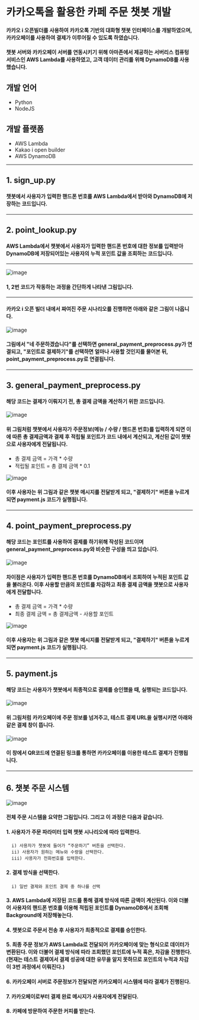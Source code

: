 # 카카오톡을 활용한 카페 주문 챗봇 개발

#### 카카오 i 오픈빌더를 사용하여 카카오톡 기반의 대화형 챗봇 인터페이스를 개발하였으며, 카카오페이를 사용하여 결제가 이루어질 수 있도록 하였습니다.   
#### 챗봇 서버와 카카오페이 서버를 연동시키기 위해 아마존에서 제공하는 서버리스 컴퓨텅 서비스인 AWS Lambda를 사용하였고, 고객 데이터 관리를 위해 DynamoDB를 사용했습니다.

## 개발 언어
  - Python
  - NodeJS
  
## 개발 플랫폼
  - AWS Lambda
  - Kakao i open builder
  - AWS DynamoDB

<hr/>

## 1. sign_up.py
#### 챗봇에서 사용자가 입력한 핸드폰 번호를 AWS Lambda에서 받아와 DynamoDB에 저장하는 코드입니다.

<hr/>

## 2. point_lookup.py
#### AWS Lambda에서 챗봇에서 사용자가 입력한 핸드폰 번호에 대한 정보를 입력받아 DynamoDB에 저장되어있는 사용자의 누적 포인트 값을 조회하는 코드입니다.

<hr/>

![image](https://user-images.githubusercontent.com/55127182/109089643-ece01a00-7754-11eb-80f7-820b9e5a5c95.png)
#### 1, 2번 코드가 작동하는 과정을 간단하게 나타낸 그림입니다.

<hr/>

#### 카카오 i 오픈 빌더 내에서 짜여진 주문 시나리오를 진행하면 아래와 같은 그림이 나옵니다.
![image](https://user-images.githubusercontent.com/55127182/109092429-dab4aa80-7759-11eb-9a6c-d68840f5b588.png)
#### 그림에서 "네 주문하겠습니다"를 선택하면 general_payment_preprocess.py가 연결되고, "포인트로 결제하기"를 선택하면 얼마나 사용할 것인지를 물어본 뒤, point_payment_preprocess.py로 연결됩니다.

<hr/>

## 3. general_payment_preprocess.py
#### 해당 코드는 결제가 이뤄지기 전, 총 결제 금액을 계산하기 위한 코드입니다.   
![image](https://user-images.githubusercontent.com/55127182/109089825-3f213b00-7755-11eb-947c-2211f297f33f.png)
#### 위 그림처럼 챗봇에서 사용자가 주문정보(메뉴 / 수량 / 핸드폰 번호)를 입력하게 되면 이에 따른 총 결제금액과 결제 후 적립될 포인트가 코드 내에서 계산되고, 계산된 값이 챗봇으로 사용자에게 전달됩니다.   
  - 총 결제 금액 = 가격 * 수량
  - 적립될 포인트 = 총 결제 금액 * 0.1    

![image](https://user-images.githubusercontent.com/55127182/109089953-83acd680-7755-11eb-84a2-5cef1520ccb3.png)
#### 이후 사용자는 위 그림과 같은 챗봇 메시지를 전달받게 되고, "결제하기" 버튼을 누르게 되면 payment.js 코드가 실행됩니다.

<hr/>

## 4. point_payment_preprocess.py
#### 해당 코드는 포인트를 사용하여 결제를 하기위해 작성된 코드이며 general_payment_preprocess.py와 비슷한 구성을 띄고 있습니다.   
![image](https://user-images.githubusercontent.com/55127182/109091160-988a6980-7757-11eb-8eff-4036b60ceb10.png)
#### 차이점은 사용자가 입력한 핸드폰 번호를 DynamoDB에서 조회하여 누적된 포인트 값을 불러온다. 이후 사용할 만큼의 포인트를 차감하고 최종 결제 금액을 챗봇으로 사용자에게 전달합니다.
  - 총 결제 금액 = 가격 * 수량
  - 최종 결제 금액 = 총 결제금액 - 사용할 포인트     

![image](https://user-images.githubusercontent.com/55127182/109091090-7f81b880-7757-11eb-9670-1ce16223815c.png)
#### 이후 사용자는 위 그림과 같은 챗봇 메시지를 전달받게 되고, "결제하기" 버튼을 누르게 되면 payment.js 코드가 실행됩니다.

<hr/>

## 5. payment.js
#### 해당 코드는 사용자가 챗봇에서 최종적으로 결제를 승인했을 때, 실행되는 코드입니다.   
![image](https://user-images.githubusercontent.com/55127182/109090522-6debe100-7756-11eb-89a1-e8228eb8e2fa.png)
#### 위 그림처럼 카카오페이에 주문 정보를 넘겨주고, 테스트 결제 URL을 실행시키면 아래와 같은 결제 창이 뜹니다.
![image](https://user-images.githubusercontent.com/55127182/109091010-4fd2b080-7757-11eb-9f79-2d3cd0d42d58.png)
#### 이 창에서 QR코드에 연결된 링크를 통하면 카카오페이를 이용한 테스트 결제가 진행됩니다.

<hr/>

## 6. 챗봇 주문 시스템 
![image](https://user-images.githubusercontent.com/55127182/109091410-12baee00-7758-11eb-912d-e3d4e53b6663.png)
#### 전체 주문 시스템을 요약한 그림입니다. 그리고 이 과정은 다음과 같습니다.      
  #### 1. 사용자가 주문 파라미터 입력 챗봇 시나리오에 따라 입력한다.     

      i) 사용자가 챗봇에 들어가 “주문하기” 버튼을 선택한다.   
      ii) 사용자가 원하는 메뉴와 수량을 선택한다.   
      iii) 사용자가 전화번호를 입력한다.   
      

  #### 2. 결제 방식을 선택한다.   
  
      i) 일반 결제와 포인트 결제 중 하나를 선택   
      
  #### 3. AWS Lambda에 저장된 코드를 통해 결제 방식에 따른 금액이 계산된다. 이와 더불어 사용자의 핸드폰 번호를 이용해 적립된 포인트를 DynamoDB에서 조회해 Background에 저장해놓는다.   
  #### 4. 챗봇으로 주문서 전송 후 사용자가 최종적으로 결제를 승인한다.   
  #### 5. 최종 주문 정보가 AWS Lambda로 전달되어 카카오페이에 맞는 형식으로 데이터가 변환된다. 이와 더불어 결제 방식에 따라 조회했던 포인트에 누적 혹은, 차감을 진행한다. (현재는 테스트 결제여서 결제 성공에 대한 유무을 알지 못하므로 포인트의 누적과 차감이 3번 과정에서 이뤄진다.)   
  #### 6. 카카오페이 서버로 주문정보가 전달되면 카카오페이 시스템에 따라 결제가 진행된다.   
  #### 7. 카카오페이로부터 결제 완료 메시지가 사용자에게 전달된다.   
  #### 8. 카페에 방문하여 주문한 커피를 받는다.   


